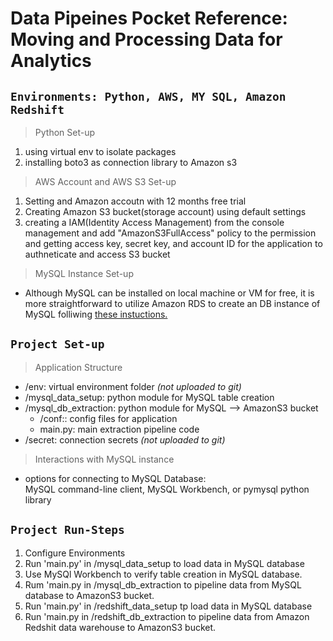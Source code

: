 # Data Pipeines Pocket Reference: Moving and Processing Data for Analytics

## `Environments: Python, AWS, MY SQL, Amazon Redshift`

> Python Set-up

1. using virtual env to isolate packages  
1. installing boto3 as connection library to Amazon s3  

> AWS Account and AWS S3 Set-up  

1. Setting and Amazon accoutn with 12 months free trial
1. Creating Amazon S3 bucket(storage account) using default settings
1. creating a IAM(Identity Access Management) from the console management and add "AmazonS3FullAccess" policy to the permission and getting access key, secret key, and account ID for the application to authneticate and access S3 bucket

> MySQL Instance Set-up  

- Although MySQL can be installed on local machine or VM for free, it is more straightforward to utilize Amazon RDS to create an DB instance of MySQL folliwing  <a href="https://aws.amazon.com/getting-started/hands-on/create-mysql-db/" target="_blank">these instuctions.</a>


## `Project Set-up`  

>Application Structure  
- /env: virtual environment folder *(not uploaded to git)*  
- /mysql_data_setup: python module for MySQL table creation  
- /mysql_db_extraction: python module for MySQL --> AmazonS3 bucket
    - /conf:: config files for application
    - main.py: main extraction pipeline code  
- /secret: connection secrets *(not uploaded to git)*

> Interactions with MySQL instance  

- options for connecting to MySQL Database:  
MySQL command-line client, MySQL Workbench, or pymysql python library

## `Project Run-Steps`  
1. Configure Environments
1. Run 'main.py' in /mysql_data_setup to load data in MySQL database
1. Use MySQl Workbench to verify table creation in MySQL database.
1. Rum 'main.py in /mysql_db_extraction to pipeline data from MySQL database to AmazonS3 bucket.
1. Run 'main.py' in /redshift_data_setup tp load data in MySQL database
1. Run 'main.py in /redshift_db_extraction to pipeline data from Amazon Redshit data warehouse to AmazonS3 bucket.
